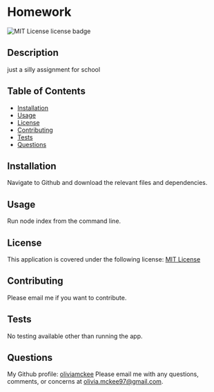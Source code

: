 # Homework

  
  ![MIT License license badge](https://img.shields.io/badge/license-MIT%20License-green)
  

  ## Description 
  just a silly assignment for school 

  ## Table of Contents 
  - [Installation](#installation)
  - [Usage](#usage)
  - [License](#license)
  - [Contributing](#contributing)
  - [Tests](#tests)
  - [Questions](#questions)

  ## Installation
  Navigate to Github and download the relevant files and dependencies. 

  ## Usage
  Run node index from the command line. 

  
  ## License 
  This application is covered under the following license: [MIT License](https://choosealicense.com/licenses/mit/) 
  

  ## Contributing
  Please email me if you want to contribute. 

  ## Tests 
  No testing available other than running the app. 

  ## Questions
  My Github profile: [oliviamckee](https://github.com/oliviamckee)
  Please email me with any questions, comments, or concerns at olivia.mckee97@gmail.com.
